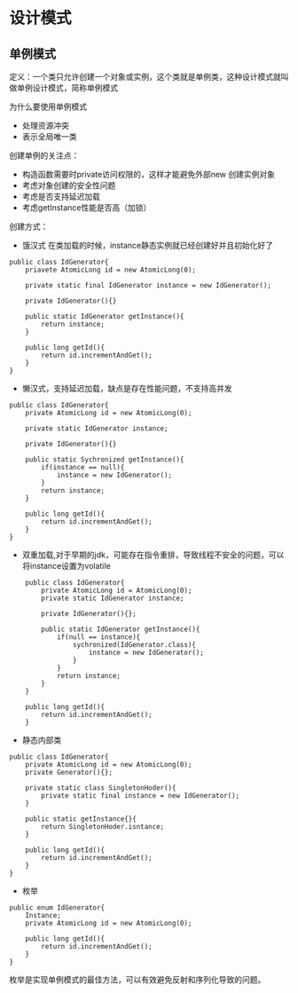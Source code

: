 # 设计模式

## 单例模式

定义：一个类只允许创建一个对象或实例，这个类就是单例类，这种设计模式就叫做单例设计模式，简称单例模式

为什么要使用单例模式

* 处理资源冲突
* 表示全局唯一类


创建单例的关注点：

* 构造函数需要时private访问权限的，这样才能避免外部new 创建实例对象
* 考虑对象创建的安全性问题
* 考虑是否支持延迟加载
* 考虑getInstance性能是否高（加锁）


创建方式：
* 饿汉式
在类加载的时候，instance静态实例就已经创建好并且初始化好了
```
public class IdGenerator{
    priavete AtomicLong id = new AtomicLong(0);

    private static final IdGenerator instance = new IdGenerator();

    private IdGenerator(){}

    public static IdGenerator getInstance(){
        return instance;
    }

    public long getId(){
        return id.incrementAndGet();
    }
}
```
* 懒汉式，支持延迟加载，缺点是存在性能问题，不支持高并发
```
public class IdGenerator{
    private AtomicLong id = new AtomicLong(0);

    private static IdGenerator instance;

    private IdGenerator(){}

    public static Sychronized getInstance(){
        if(instance == null){
            instance = new IdGenerator();
        }
        return instance;
    }

    public long getId(){
        return id.incrementAndGet();
    }
}
```

* 双重加载,对于早期的jdk，可能存在指令重排，导致线程不安全的问题，可以将instance设置为volatile
```
    public class IdGenerator{
        private AtomicLong id = AtomicLong(0);
        private static IdGenerator instance;

        private IdGenerator(){};

        public static IdGenerator getInstance(){
            if(null == instance){
                sychronized(IdGenerator.class){
                    instance = new IdGenerator();
                }
            }
            return instance;
        }
    }

    public long getId(){
        return id.incrementAndGet();
    }
```

* 静态内部类
```
public class IdGenerator{
    private AtomicLong id = new AtomicLong(0);
    private Generator(){};

    private static class SingletonHoder(){
        private static final instance = new IdGenerator();
    }

    public static getInstance{}{
        return SingletonHoder.isntance;
    }

    public long getId(){
        return id.incrementAndGet();
    }
}
```
* 枚举
```
public enum IdGenerator{
    Instance;
    private AtomicLong id = new AtomicLong(0);

    public long getId(){
        return id.incrementAndGet();
    }
}
```

枚举是实现单例模式的最佳方法，可以有效避免反射和序列化导致的问题。